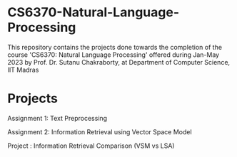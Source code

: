 # CS6370-Natural-Language-Processing
This repository contains the projects done towards the completion of the course 'CS6370: Natural Language Processing' offered during Jan-May 2023 by Prof. Dr. Sutanu Chakraborty, at Department of Computer Science, IIT Madras

# Projects
Assignment 1: Text Preprocessing

Assignment 2: Information Retrieval using Vector Space Model

Project     : Information Retrieval Comparison (VSM vs LSA)
